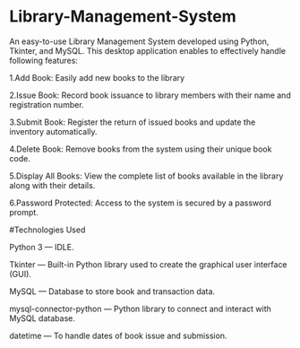 # Library-Management-System
An easy-to-use Library Management System developed using Python, Tkinter, and MySQL. This desktop application enables to effectively handle following features: 

1.Add Book: Easily add new books to the library 

2.Issue Book: Record book issuance to library members with their name and registration number.

3.Submit Book: Register the return of issued books and update the inventory automatically.

4.Delete Book: Remove books from the system using their unique book code.

5.Display All Books: View the complete list of books available in the library along with their details.

6.Password Protected: Access to the system is secured by a password prompt.

#Technologies Used

Python 3 — IDLE.

Tkinter — Built-in Python library used to create the graphical user interface (GUI).

MySQL — Database to store book and transaction data.

mysql-connector-python — Python library to connect and interact with MySQL database.

datetime — To handle dates of book issue and submission.
